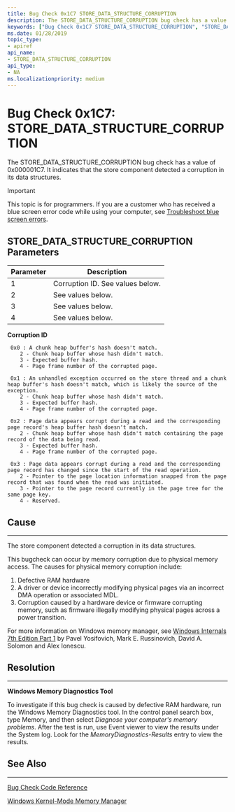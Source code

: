 ```yaml
---
title: Bug Check 0x1C7 STORE_DATA_STRUCTURE_CORRUPTION
description: The STORE_DATA_STRUCTURE_CORRUPTION bug check has a value of 0x000001C7. It indicates that the store component detected a corruption in its data structures.
keywords: ["Bug Check 0x1C7 STORE_DATA_STRUCTURE_CORRUPTION", "STORE_DATA_STRUCTURE_CORRUPTION"]
ms.date: 01/28/2019
topic_type:
- apiref
api_name:
- STORE_DATA_STRUCTURE_CORRUPTION
api_type:
- NA
ms.localizationpriority: medium
---
```


# Bug Check 0x1C7: STORE\_DATA\_STRUCTURE\_CORRUPTION

The STORE\_DATA\_STRUCTURE\_CORRUPTION bug check has a value of 0x000001C7. It indicates that the store component detected a corruption in its data structures.

> [!IMPORTANT]
> This topic is for programmers. If you are a customer who has received a blue screen error code while using your computer, see [Troubleshoot blue screen errors](https://www.windows.com/stopcode).

 

## STORE\_DATA\_STRUCTURE\_CORRUPTION Parameters

|Parameter|Description|
|-------- |---------- |
|1|Corruption ID. See values below. |
|2| See values below. |
|3| See values below. |
|4| See values below. |


**Corruption ID**

```text
 0x0 : A chunk heap buffer's hash doesn't match.
    2 - Chunk heap buffer whose hash didn't match.
    3 - Expected buffer hash.
    4 - Page frame number of the corrupted page.

 0x1 : An unhandled exception occurred on the store thread and a chunk heap buffer's hash doesn't match, which is likely the source of the exception.
    2 - Chunk heap buffer whose hash didn't match.
    3 - Expected buffer hash.
    4 - Page frame number of the corrupted page.

 0x2 : Page data appears corrupt during a read and the corresponding page record's heap buffer hash doesn't match.
    2 - Chunk heap buffer whose hash didn't match containing the page record of the data being read.
    3 - Expected buffer hash.
    4 - Page frame number of the corrupted page.
 
 0x3 : Page data appears corrupt during a read and the corresponding page record has changed since the start of the read operation.
    2 - Pointer to the page location information snapped from the page record that was found when the read was initiated.
    3 - Pointer to the page record currently in the page tree for the same page key.
    4 - Reserved.
```

## Cause
-----

The store component detected a corruption in its data structures.

This bugcheck can occur by memory corruption due to physical memory access. The causes for physical memory corruption include:

1.	Defective RAM hardware
2.	A driver or device incorrectly modifying physical pages via an incorrect DMA operation or associated MDL.
3.	Corruption caused by a hardware device or firmware corrupting memory, such as firmware illegally modifying physical pages across a power transition.

For more information on Windows memory manager, see [Windows Internals 7th Edition Part 1](/sysinternals/resources/windows-internals) by  Pavel Yosifovich, Mark E. Russinovich, David A. Solomon and Alex Ionescu.

## Resolution
-----

**Windows Memory Diagnostics Tool**

To investigate if this bug check is caused by defective RAM hardware, run the Windows Memory Diagnostics tool. In the control panel search box, type Memory, and then select *Diagnose your computer's memory problems*.‌ After the test is run, use Event viewer to view the results under the System log. Look for the *MemoryDiagnostics-Results* entry to view the results.

## See Also
----------

[Bug Check Code Reference](bug-check-code-reference2.md)

[Windows Kernel-Mode Memory Manager](../kernel/windows-kernel-mode-memory-manager.md)